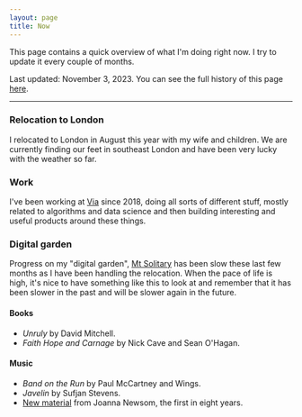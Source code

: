 ```yaml
---
layout: page
title: Now
---
```


This page contains a quick overview of what I'm doing right now. I try to update it every couple of months. 

Last updated: November 3, 2023. You can see the full history of this page [here](https://github.com/clintonboys/clintonboys.github.io/commits/master/now/index.md). 

---

### Relocation to London

I relocated to London in August this year with my wife and children. We are currently finding our feet in southeast London and have been very lucky with the weather so far. 

### Work

I've been working at [Via](http://ridewithvia.com) since 2018, doing all sorts of different stuff, mostly related to algorithms and data science and then building interesting and useful products around these things. 

### Digital garden

Progress on my "digital garden", [Mt Solitary](https://mtsolitary.com) has been slow these last few months as I have been handling the relocation. When the pace of life is high, it's nice to have something like this to look at and remember that it has been slower in the past and will be slower again in the future. 

#### Books

- *Unruly* by David Mitchell. 
- *Faith Hope and Carnage* by Nick Cave and Sean O'Hagan. 

#### Music

- *Band on the Run* by Paul McCartney and Wings. 
- *Javelin* by Sufjan Stevens. 
- [New material](https://www.youtube.com/watch?v=4Y_sqiC6ht0) from Joanna Newsom, the first in eight years. 

